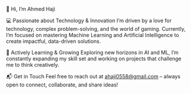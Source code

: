 👋 Hi, I’m Ahmed Haji

💻 Passionate about Technology & Innovation
I’m driven by a love for technology, complex problem-solving, and the world of gaming. Currently, I’m focused on mastering Machine Learning and Artificial Intelligence to create impactful, data-driven solutions.

🎯 Actively Learning & Growing
Exploring new horizons in AI and ML, I’m constantly expanding my skill set and working on projects that challenge me to think creatively.

📬 Get in Touch
Feel free to reach out at ahaji0558@gmail.com – always open to connect, collaborate, and share ideas!
